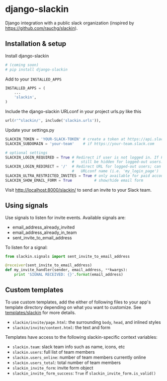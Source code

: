 # django-slackin

Django integration with a public slack organization (inspired by https://github.com/rauchg/slackin).


## Installation & setup

Install django-slackin

```bash
# (coming soon)
# pip install django-slackin
```

Add to your `INSTALLED_APPS`

```python
INSTALLED_APPS = (
    ...
    'slackin',
)
```

Include the django-slackin URLconf in your project urls.py like this

```python
url(r'^slackin/', include('slackin.urls')),
```

Update your settings.py

```python
SLACKIN_TOKEN = 'YOUR-SLACK-TOKEN' # create a token at https://api.slack.com/web
SLACKIN_SUBDOMAIN = 'your-team'    # if https://your-team.slack.com

# optional settings
SLACKIN_LOGIN_REQUIRED = True # Redirect if user is not logged in. If False, the invite form will
                              #   still be hidden for logged-out users.
SLACKIN_LOGIN_REDIRECT = '/'  # Redirect URL for logged-out users; can be a URL or
                              #   URLconf name (i.e. 'my_login_page')
SLACKIN_ULTRA_RESTRICTED_INVITES = True # only available for paid accounts
SLACKIN_SHOW_EMAIL_FORM = True          # show/hide email form
```

Visit [http://localhost:8000/slackin/](http://localhost:8000/slackin/) to send an invite to your Slack team.


## Using signals

Use signals to listen for invite events. Available signals are:
- email_address_already_invited
- email_address_already_in_team
- sent_invite_to_email_address

To listen for a signal:

```python
from slackin.signals import sent_invite_to_email_address

@receiver(sent_invite_to_email_address)
def my_invite_handler(sender, email_address, **kwargs):
    print 'SIGNAL RECEIVED: {}'.format(email_address)
```

## Custom templates

To use custom templates, add the either of following files to your app's template directory depending on what you want to customize. See [templates/slackin](https://github.com/brilliantorg/django-slackin/tree/master/slackin/templates/slackin) for more details.
- `slackin/invite/page.html`: the surrounding `body`, `head`, and inlined styles
- `slackin/invite/content.html`: the text and form

Templates have access to the following slackin-specific context variables:
- `slackin.team`: slack team info such as name, icons, etc
- `slackin.users`: full list of team members
- `slackin.users_online`: number of team members currently online
- `slackin.users_total`: total number of team members
- `slackin_invite_form`: invite form object
- `slackin_invite_form_success`: `True` if `slackin_invite_form.is_valid()`
